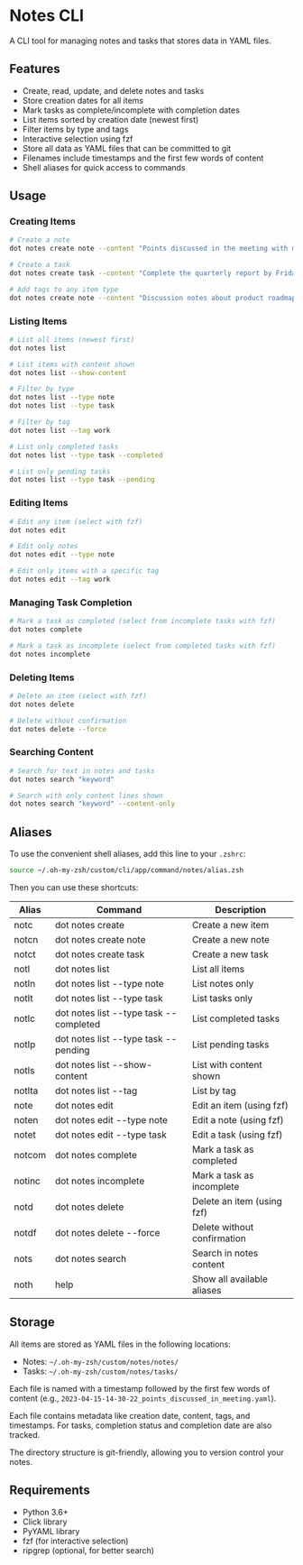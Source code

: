 # Notes CLI

A CLI tool for managing notes and tasks that stores data in YAML files.

## Features

- Create, read, update, and delete notes and tasks
- Store creation dates for all items
- Mark tasks as complete/incomplete with completion dates
- List items sorted by creation date (newest first)
- Filter items by type and tags
- Interactive selection using fzf
- Store all data as YAML files that can be committed to git
- Filenames include timestamps and the first few words of content
- Shell aliases for quick access to commands

## Usage

### Creating Items

```bash
# Create a note
dot notes create note --content "Points discussed in the meeting with marketing team"

# Create a task
dot notes create task --content "Complete the quarterly report by Friday"

# Add tags to any item type
dot notes create note --content "Discussion notes about product roadmap" --tags work --tags important
```

### Listing Items

```bash
# List all items (newest first)
dot notes list

# List items with content shown
dot notes list --show-content

# Filter by type
dot notes list --type note
dot notes list --type task

# Filter by tag
dot notes list --tag work

# List only completed tasks
dot notes list --type task --completed

# List only pending tasks
dot notes list --type task --pending
```

### Editing Items

```bash
# Edit any item (select with fzf)
dot notes edit

# Edit only notes
dot notes edit --type note

# Edit only items with a specific tag
dot notes edit --tag work
```

### Managing Task Completion

```bash
# Mark a task as completed (select from incomplete tasks with fzf)
dot notes complete

# Mark a task as incomplete (select from completed tasks with fzf)
dot notes incomplete
```

### Deleting Items

```bash
# Delete an item (select with fzf)
dot notes delete

# Delete without confirmation
dot notes delete --force
```

### Searching Content

```bash
# Search for text in notes and tasks
dot notes search "keyword"

# Search with only content lines shown
dot notes search "keyword" --content-only
```

## Aliases

To use the convenient shell aliases, add this line to your `.zshrc`:

```bash
source ~/.oh-my-zsh/custom/cli/app/command/notes/alias.zsh
```

Then you can use these shortcuts:

| Alias   | Command                             | Description                     |
|---------|-------------------------------------|---------------------------------|
| notc    | dot notes create                    | Create a new item               |
| notcn   | dot notes create note               | Create a new note               |
| notct   | dot notes create task               | Create a new task               |
| notl    | dot notes list                      | List all items                  |
| notln   | dot notes list --type note          | List notes only                 |
| notlt   | dot notes list --type task          | List tasks only                 |
| notlc   | dot notes list --type task --completed | List completed tasks         |
| notlp   | dot notes list --type task --pending   | List pending tasks           |
| notls   | dot notes list --show-content       | List with content shown         |
| notlta  | dot notes list --tag <arg>          | List by tag                     |
| note    | dot notes edit                      | Edit an item (using fzf)        |
| noten   | dot notes edit --type note          | Edit a note (using fzf)         |
| notet   | dot notes edit --type task          | Edit a task (using fzf)         |
| notcom  | dot notes complete                  | Mark a task as completed        |
| notinc  | dot notes incomplete                | Mark a task as incomplete       |
| notd    | dot notes delete                    | Delete an item (using fzf)      |
| notdf   | dot notes delete --force            | Delete without confirmation     |
| nots    | dot notes search                    | Search in notes content         |
| noth    | help                                | Show all available aliases      |

## Storage

All items are stored as YAML files in the following locations:

- Notes: `~/.oh-my-zsh/custom/notes/notes/`
- Tasks: `~/.oh-my-zsh/custom/notes/tasks/`

Each file is named with a timestamp followed by the first few words of content (e.g., `2023-04-15-14-30-22_points_discussed_in_meeting.yaml`).

Each file contains metadata like creation date, content, tags, and timestamps. For tasks, completion status and completion date are also tracked.

The directory structure is git-friendly, allowing you to version control your notes.

## Requirements

- Python 3.6+
- Click library
- PyYAML library
- fzf (for interactive selection)
- ripgrep (optional, for better search)
